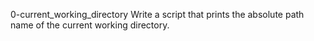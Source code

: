 0-current_working_directory 
Write a script that prints the absolute path name of the current working directory.


